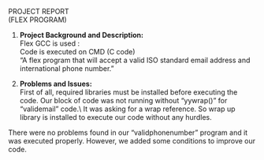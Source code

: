 PROJECT REPORT\
(FLEX PROGRAM)

1.	**Project Background and Description:**\
Flex GCC is used :\
Code is executed on CMD (C code)\
“A flex program that will accept a valid ISO standard email address and international phone number.”

2. **Problems and Issues:**\
First of all, required libraries must be installed before executing the code. Our block of code was not running without “yywrap()” for “validemail” code.\ 
It was asking for a wrap reference. So wrap up library is installed to execute our code without any hurdles.

There were no problems found in our “validphonenumber” program and it was executed properly. However, we added some conditions to improve our code.

